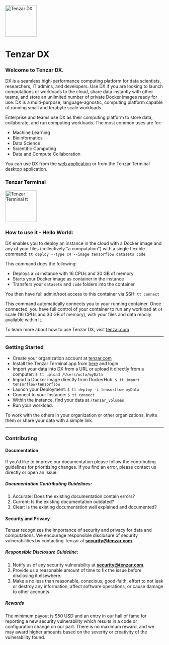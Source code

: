 <img src="https://assets.tenzar.com/web/black-octo.png" alt="Tenzar DX" height="100" >

# Tenzar DX

### Welcome to Tenzar DX.
DX is a seamless high-performance computing platform for data scientists, researchers, IT admins, and developers.
Use DX if you are looking to launch computations or workloads to the cloud, share data instantly with other teams, and store an unlimited number of private Docker images ready for use. DX is a multi-purpose, language-agnostic, computing platform capable of running small and terabyte scale workloads.

Enterprise and teams use DX as their computing platform to store data, collaborate, and run computing workloads. The most common uses are for:

- Machine Learning
- Bioinformatics
- Data Science
- Scientific Computing
- Data and Compute Collaboration

You can use DX from the [web application](https://dx.tenzar.com) or from the Tenzar Terminal desktop application.


### Tenzar Terminal
<img src="https://assets.tenzar.com/app/img-tenzar-app.png" alt="Tenzar Terminal tt" height="100">

### How to use it - Hello World:

DX enables you to deploy an instance in the cloud with a Docker image and any of your files (collectively "a computation") with a single flexible command: ``tt deploy --type c4 --image tensorflow datasets code``

This command does the following:
- Deploys a `c4` instance with 16 CPUs and 30 GB of memory
- Starts your Docker image as container in the instance
- Transfers your `datasets` and `code` folders into the container

You then have full admin/root access to this container via SSH: ``tt connect``

This command automatically connects you to your running container. Once connected, you have full control of your container to run any workload at `c4` scale (16 CPUs and 30 GB of memory), with your files and data readily available within it.


To learn more about how to use Tenzar DX, visit [tenzar.com](https://www.tenzar.com)

-----
### Getting Started

- Create your organization account at [tenzar.com](https://www.tenzar.com)
- Install the Tenzar Terminal app from [here](https://dx.tenzar.com/docs/install) and login
- Import your data into DX from a URL or upload it directly from a computer:
  ``$ tt upload /Users/octo/myData``
- Import a Docker image directly from DockerHub:
  ``$ tt import tensorflow/tensorflow``
- Launch your Deployment:
  ``$ tt deploy -i tensorflow myData``
- Connect to your Instance:
  ``$ tt connect``
- Within the instance, find your data at `/tenzar_volumes`
- Run your workload.

To work with the others in your organization or other organizations, invite them or share your data with a simple link.


------
### Contributing


#### Documentation
If you'd like to improve our documentation please follow the contributing guidelines for prioritizing changes. If you find an error, please contact us directly or open an issue.

##### Documentation Contributing Guidelines:
1) Accurate: Does the existing documentation contain errors? </br>
2) Current: Is the existing documentation outdated? </br>
3) Clear: Is the existing documentation well explained and documented?



#### Security and Privacy
Tenzar recognizes the importance of security and privacy for data and computations. We encourage responsible disclosure of security vulnerabilities by contacting Tenzar at <b>security@tenzar.com</b>.

##### Responsible Disclosure Guideline:

1) Notify us of any security vulnerability at <b>security@tenzar.com</b>. <br/>
2) Provide us a reasonable amount of time to fix the issue before disclosing it elsewhere. <br/>
3) Make a no less than reasonable, conscious, good-faith, effort to not leak or destroy any information, affect software operations, or cause damage to other accounts.

##### Rewards

The minimum payout is $50 USD and an entry in our hall of fame for reporting a new security vulnerability which results in a code or configuration change on our part. There is no maximum reward, and we may award higher amounts based on the severity or creativity of the vulnerability found.
